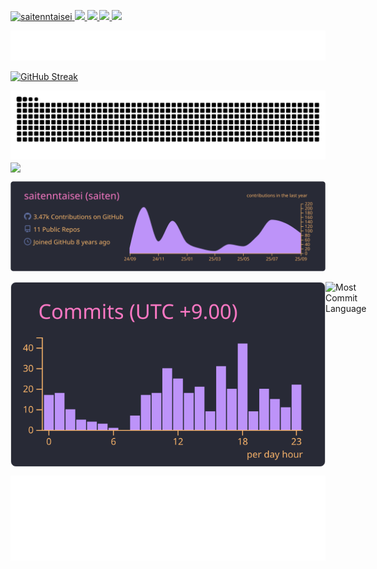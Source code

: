 <p align="left">
  <a href="https://github.com/saitenntaisei/saitenntaisei/">
    <img src="https://komarev.com/ghpvc/?username=saitenntaisei" alt="saitenntaisei" />
  </a>
  <a href="http://twitter.com/sort_reverse">
    <img height="20" src="https://img.shields.io/twitter/follow/sort_reverse?label=Twitter&logo=X&style=social" />
  </a>
  <a href="https://github.com/saitenntaisei">
    <img height="20" src="https://img.shields.io/github/followers/saitenntaisei?label=follow&logo=github&style=flat" />
  </a>

  <a href="https://stackoverflow.com/users/10370282/ranger">
    <img height="20" src="https://img.shields.io/stackexchange/stackoverflow/r/10370282?label=StackOverflow&logo=stack-overflow&style=flat" />
  </a>
  <a href="http://qiita.com/saitenn">
    <img height="20" src="https://qiita-badge.apiapi.app/s/saitenn/posts.svg" />
  </a>
</p>

![metrics-1](./metrics-1.svg)

<a href="https://git.io/streak-stats"><img src="https://streak-stats.demolab.com?user=saitenntaisei&theme=transparent&date_format=%5BY.%5Dn.j" alt="GitHub Streak" /></a>

<picture>
  <source media="(prefers-color-scheme: dark)" srcset="https://raw.githubusercontent.com/saitenntaisei/saitenntaisei/output/github-snake-dark.svg">
  <source media="(prefers-color-scheme: light)" srcset="https://raw.githubusercontent.com/saitenntaisei/saitenntaisei/outputgithub-snake.svg">
  <img alt="github contribution grid snake animation" src="https://raw.githubusercontent.com/saitenntaisei/saitenntaisei/output/github-snake-dark.svg">
</picture>

<a href="https://github.com/anuraghazra/github-readme-stats">
  <img height=200 align="center" src="https://github-readme-stats-tau-umber-57.vercel.app/api?username=saitenntaisei&show_icons=true&theme=radical&rank_icon=percentile&count_private=true" />
  
</a>



![](./profile-summary-card-output/dracula/0-profile-details.svg)

<div style="display: flex; justify-content: space-around;">
  <img src="./profile-summary-card-output/dracula/4-productive-time.svg" alt="Productive Time">
  <img src="https://github-profile-summary-cards.vercel.app/api/cards/most-commit-language?username=saitenntaisei&theme=dracula&exclude=js" alt="Most Commit Language">
</div>

![metrics-2](./metrics-2.svg)
